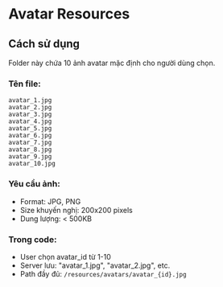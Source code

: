 # Avatar Resources

## Cách sử dụng

Folder này chứa 10 ảnh avatar mặc định cho người dùng chọn.

### Tên file:
```
avatar_1.jpg
avatar_2.jpg
avatar_3.jpg
avatar_4.jpg
avatar_5.jpg
avatar_6.jpg
avatar_7.jpg
avatar_8.jpg
avatar_9.jpg
avatar_10.jpg
```

### Yêu cầu ảnh:
- Format: JPG, PNG
- Size khuyến nghị: 200x200 pixels
- Dung lượng: < 500KB

### Trong code:
- User chọn avatar_id từ 1-10
- Server lưu: "avatar_1.jpg", "avatar_2.jpg", etc.
- Path đầy đủ: `/resources/avatars/avatar_{id}.jpg`
